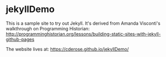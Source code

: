 # jekyllDemo

This is a sample site to try out Jekyll. It's derived from Amanda Visconti's walkthrough on Programming Historian: http://programminghistorian.org/lessons/building-static-sites-with-jekyll-github-pages

The website lives at: https://cderose.github.io/jekyllDemo/
